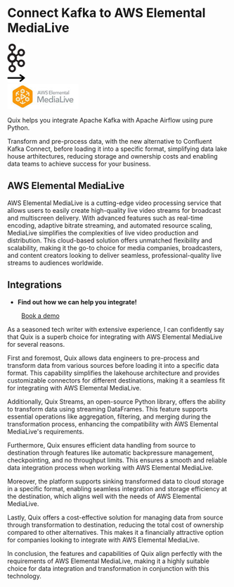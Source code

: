 # Connect Kafka to AWS Elemental MediaLive

<div class="connect-images cards blog-grid-card" markdown>
<div>
<img src="../images/kafka_logo.png" width="40px" />
</div>
<div>
<img src="../images/arrow.svg" width="40px" />
</div>
<div>
<img src="./images/aws-elemental-medialive_1.jpg" />
</div>
</div>

Quix helps you integrate Apache Kafka with Apache Airflow using pure Python.

Transform and pre-process data, with the new alternative to Confluent Kafka Connect, before loading it into a specific format, simplifying data lake house arthitectures, reducing storage and ownership costs and enabling data teams to achieve success for your business.

## AWS Elemental MediaLive

AWS Elemental MediaLive is a cutting-edge video processing service that allows users to easily create high-quality live video streams for broadcast and multiscreen delivery. With advanced features such as real-time encoding, adaptive bitrate streaming, and automated resource scaling, MediaLive simplifies the complexities of live video production and distribution. This cloud-based solution offers unmatched flexibility and scalability, making it the go-to choice for media companies, broadcasters, and content creators looking to deliver seamless, professional-quality live streams to audiences worldwide.

## Integrations

<div class="grid cards" markdown>

- __Find out how we can help you integrate!__

    <a class="md-button md-button--primary" href="https://share.hsforms.com/1iW0TmZzKQMChk0lxd_tGiw4yjw2?__hstc=175542013.2303933fbd746c0ac86d9ccbe9bc9100.1728383268831.1729603416735.1729620918855.31&__hssc=175542013.1.1729620918855&__hsfp=2132701734" target="_blank" style="margin:.5rem;">Book a demo</a>

</div>


As a seasoned tech writer with extensive experience, I can confidently say that Quix is a superb choice for integrating with AWS Elemental MediaLive for several reasons.

First and foremost, Quix allows data engineers to pre-process and transform data from various sources before loading it into a specific data format. This capability simplifies the lakehouse architecture and provides customizable connectors for different destinations, making it a seamless fit for integrating with AWS Elemental MediaLive.

Additionally, Quix Streams, an open-source Python library, offers the ability to transform data using streaming DataFrames. This feature supports essential operations like aggregation, filtering, and merging during the transformation process, enhancing the compatibility with AWS Elemental MediaLive's requirements.

Furthermore, Quix ensures efficient data handling from source to destination through features like automatic backpressure management, checkpointing, and no throughput limits. This ensures a smooth and reliable data integration process when working with AWS Elemental MediaLive.

Moreover, the platform supports sinking transformed data to cloud storage in a specific format, enabling seamless integration and storage efficiency at the destination, which aligns well with the needs of AWS Elemental MediaLive.

Lastly, Quix offers a cost-effective solution for managing data from source through transformation to destination, reducing the total cost of ownership compared to other alternatives. This makes it a financially attractive option for companies looking to integrate with AWS Elemental MediaLive.

In conclusion, the features and capabilities of Quix align perfectly with the requirements of AWS Elemental MediaLive, making it a highly suitable choice for data integration and transformation in conjunction with this technology.

